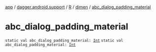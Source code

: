 [app](../../../index.md) / [dagger.android.support](../../index.md) / [R](../index.md) / [dimen](index.md) / [abc_dialog_padding_material](./abc_dialog_padding_material.md)

# abc_dialog_padding_material

`static val abc_dialog_padding_material: `[`Int`](https://kotlinlang.org/api/latest/jvm/stdlib/kotlin/-int/index.html)
`static val abc_dialog_padding_material: `[`Int`](https://kotlinlang.org/api/latest/jvm/stdlib/kotlin/-int/index.html)